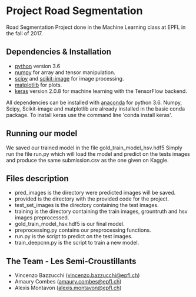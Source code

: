 # Project Road Segmentation
Road Segmentation Project done in the Machine Learning class at EPFL in the fall of 2017.

## Dependencies & Installation
- [python](https://www.python.org) version 3.6
- [numpy](http://www.numpy.org) for array and tensor manipulation.
- [scipy](https://www.scipy.org) and [scikit-image](http://scikit-image.org) for image processing.
- [matplotlib](https://matplotlib.org) for plots.
- [keras](https://keras.io) version 2.0.8 for machine learning with the TensorFlow backend.

All dependencies can be installed with [anaconda](https://www.anaconda.com/download/#macos) for python 3.6.
Numpy, Scipy, Scikit-image and matplotlib are already installed in the basic conda package.
To install keras use the command line 'conda install keras'.

## Running our model

We saved our trained model in the file gold_train_model_hsv.hdf5
Simply run the file run.py which will load the model and predict on the tests images and produce the same submission.csv as the one given on Kaggle.

## Files description
- pred_images is the directory were predicted images will be saved.
- provided is the directory with the provided code for the project.
- test_set_images is the directory containing the test images.
- training is the directory containing the train images, grountruth and hsv images preprocessed.
- gold_train_model_hsv.hdf5 is our final model.
- preprocessing.py contains our preprocessing functions.
- run.py is the script to predict on the test images.
- train_deepcnn.py is the script to train a new model.

## The Team - Les Semi-Croustillants
- Vincenzo Bazzucchi (vincenzo.bazzucchi@epfl.ch)
- Amaury Combes (amaury.combes@epfl.ch)
- Alexis Montavon (alexis.montavon@epfl.ch)
